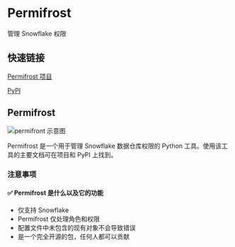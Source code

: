 # Permifrost

管理 Snowflake 权限

## 快速链接

[Permifrost 项目](https://gitlab.com/gitlab-data/permifrost/)

[PyPI](https://pypi.org/project/permifrost/)

## Permifrost

![permifront 示意图](../../images/handbook/enterprise-data/platform/pf.jpeg)

Permifrost 是一个用于管理 Snowflake 数据仓库权限的 Python 工具。使用该工具的主要文档可在项目和 PyPI 上找到。

### 注意事项

#### ✅ Permifrost 是什么以及它的功能

  * 仅支持 Snowflake
  * Permifrost 仅处理角色和权限
  * 配置文件中未包含的现有对象不会导致错误
  * 是一个完全开源的包，任何人都可以贡献